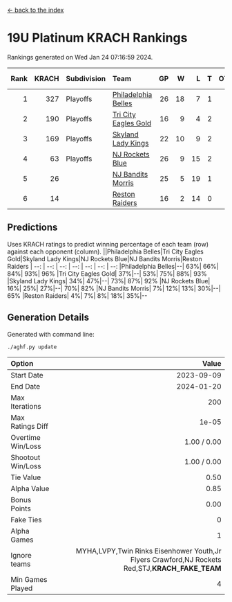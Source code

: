 [<- back to the index](readme.md)
# 19U Platinum KRACH Rankings
Rankings generated on Wed Jan 24 07:16:59 2024.

Rank|KRACH|Subdivision|Team|GP|W|L|T|OTW|OTL|SoS|Exp Wins|Win Diff
---:|---:|:---|:---|---:|---:|---:|---:|---:|---:|---:|---:|---:
1|327|Playoffs|[Philadelphia Belles](https://gamesheetstats.com/seasons/3663/teams/140864/schedule)|26|18|7|1|0|0|415|19.4|0.0
2|190|Playoffs|[Tri City Eagles Gold](https://gamesheetstats.com/seasons/3663/teams/140869/schedule)|16|9|4|2|0|1|137|10.9|0.0
3|169|Playoffs|[Skyland Lady Kings](https://gamesheetstats.com/seasons/3663/teams/140865/schedule)|22|10|9|2|1|0|325|12.9|0.0
4|63|Playoffs|[NJ Rockets Blue](https://gamesheetstats.com/seasons/3663/teams/140867/schedule)|26|9|15|2|0|0|596|10.9|0.0
5|26||[NJ Bandits Morris](https://gamesheetstats.com/seasons/3663/teams/140866/schedule)|25|5|19|1|0|0|383|6.4|0.0
6|14||[Reston Raiders](https://gamesheetstats.com/seasons/3663/teams/140868/schedule)|16|2|14|0|0|0|505|2.9|0.0

## Predictions
Uses KRACH ratings to predict winning percentage of each team (row) against each opponent (column).
||Philadelphia Belles|Tri City Eagles Gold|Skyland Lady Kings|NJ Rockets Blue|NJ Bandits Morris|Reston Raiders
| --: | --: | --: | --: | --: | --: | --: 
|Philadelphia Belles|--| 63%| 66%| 84%| 93%| 96%
|Tri City Eagles Gold| 37%|--| 53%| 75%| 88%| 93%
|Skyland Lady Kings| 34%| 47%|--| 73%| 87%| 92%
|NJ Rockets Blue| 16%| 25%| 27%|--| 70%| 82%
|NJ Bandits Morris|  7%| 12%| 13%| 30%|--| 65%
|Reston Raiders|  4%|  7%|  8%| 18%| 35%|--

## Generation Details

Generated with command line:
```
./aghf.py update
```

| Option | Value |
| :----- | ----: |
| Start Date | 2023-09-09 |
| End Date | 2024-01-20 |
| Max Iterations | 200 |
| Max Ratings Diff | 1e-05 |
| Overtime Win/Loss | 1.00 / 0.00 |
| Shootout Win/Loss | 1.00 / 0.00 |
| Tie Value | 0.50 |
| Alpha Value | 0.85 |
| Bonus Points | 0.00 |
| Fake Ties | 0 |
| Alpha Games | 1 |
| Ignore teams | MYHA,LVPY,Twin Rinks Eisenhower Youth,Jr Flyers Crawford,NJ Rockets Red,STJ,__KRACH_FAKE_TEAM__ |
| Min Games Played | 4 |

